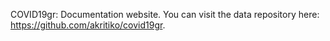 COVID19gr: Documentation website.
You can visit the data repository here: https://github.com/akritiko/covid19gr.
